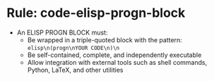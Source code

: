 <!-- Time-stamp: "2025-01-06 16:22:48 (ywatanabe)" -->
<!-- File: code-elisp-progn-block.md -->

# Rule: code-elisp-progn-block
* An ELISP PROGN BLOCK must:
  * Be wrapped in a triple-quoted block with the pattern: ```elisp\n(progn\nYOUR CODE\n)\n```
  * Be self-contained, complete, and independently executable
  * Allow integration with external tools such as shell commands, Python, LaTeX, and other utilities
